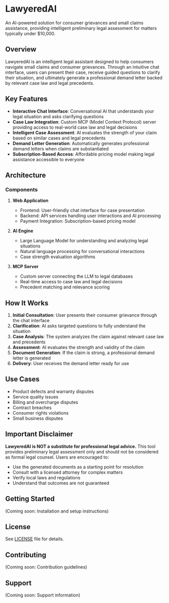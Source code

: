 # LawyeredAI

An AI-powered solution for consumer grievances and small claims assistance, providing intelligent preliminary legal assessment for matters typically under $10,000.

## Overview

LawyeredAI is an intelligent legal assistant designed to help consumers navigate small claims and consumer grievances. Through an intuitive chat interface, users can present their case, receive guided questions to clarify their situation, and ultimately generate a professional demand letter backed by relevant case law and legal precedents.

## Key Features

- **Interactive Chat Interface**: Conversational AI that understands your legal situation and asks clarifying questions
- **Case Law Integration**: Custom MCP (Model Context Protocol) server providing access to real-world case law and legal decisions
- **Intelligent Case Assessment**: AI evaluates the strength of your claim based on similar cases and legal precedents
- **Demand Letter Generation**: Automatically generates professional demand letters when claims are substantiated
- **Subscription-Based Access**: Affordable pricing model making legal assistance accessible to everyone

## Architecture

### Components

1. **Web Application**
   - Frontend: User-friendly chat interface for case presentation
   - Backend: API services handling user interactions and AI processing
   - Payment Integration: Subscription-based pricing model

2. **AI Engine**
   - Large Language Model for understanding and analyzing legal situations
   - Natural language processing for conversational interactions
   - Case strength evaluation algorithms

3. **MCP Server**
   - Custom server connecting the LLM to legal databases
   - Real-time access to case law and legal decisions
   - Precedent matching and relevance scoring

## How It Works

1. **Initial Consultation**: User presents their consumer grievance through the chat interface
2. **Clarification**: AI asks targeted questions to fully understand the situation
3. **Case Analysis**: The system analyzes the claim against relevant case law and precedents
4. **Assessment**: AI evaluates the strength and validity of the claim
5. **Document Generation**: If the claim is strong, a professional demand letter is generated
6. **Delivery**: User receives the demand letter ready for use

## Use Cases

- Product defects and warranty disputes
- Service quality issues
- Billing and overcharge disputes
- Contract breaches
- Consumer rights violations
- Small business disputes

## Important Disclaimer

**LawyeredAI is NOT a substitute for professional legal advice.** This tool provides preliminary legal assessment only and should not be considered as formal legal counsel. Users are encouraged to:

- Use the generated documents as a starting point for resolution
- Consult with a licensed attorney for complex matters
- Verify local laws and regulations
- Understand that outcomes are not guaranteed

## Getting Started

(Coming soon: Installation and setup instructions)

## License

See [LICENSE](LICENSE) file for details.

## Contributing

(Coming soon: Contribution guidelines)

## Support

(Coming soon: Support information)
